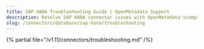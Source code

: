 ```yaml
---
title: SAP HANA Troubleshooting Guide | OpenMetadata Support
description: Resolve SAP HANA connector issues with OpenMetadata'scomprehensive troubleshooting guide. Fix connection errors, authentication problems, and metadata ...
slug: /connectors/database/sap-hana/troubleshooting
---
```


{% partial file="/v1.11/connectors/troubleshooting.md" /%}
